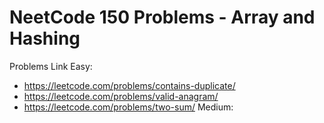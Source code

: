 # NeetCode 150 Problems - Array and Hashing

Problems Link
Easy:
- https://leetcode.com/problems/contains-duplicate/
- https://leetcode.com/problems/valid-anagram/
- https://leetcode.com/problems/two-sum/
Medium:
